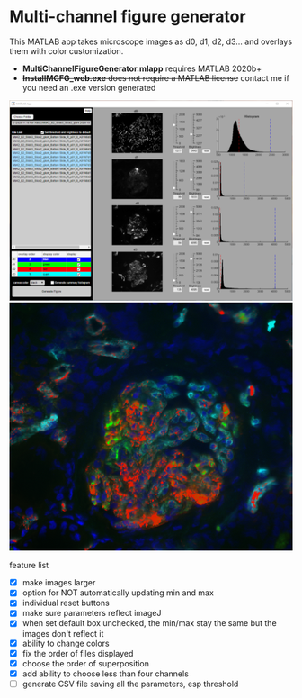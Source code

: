 # Multi-channel figure generator
This MATLAB app takes microscope images as d0, d1, d2, d3... and overlays them with color customization. 

* **MultiChannelFigureGenerator.mlapp** requires MATLAB 2020b+ 
* ~~**InstallMCFG_web.exe** does not require a MATLAB license~~ contact me if you need an .exe version generated

![](Screenshot/Screenshot1.png)
![](Screenshot/Screenshot2.png)

feature list
- [x] make images larger
- [x] option for NOT automatically updating min and max
- [x] individual reset buttons
- [x] make sure parameters reflect imageJ
- [x] when set default box unchecked, the min/max stay the same but the images don't reflect it
- [x] ability to change colors
- [x] fix the order of files displayed
- [x] choose the order of superposition
- [x] add ability to choose less than four channels
- [ ] generate CSV file saving all the parameters, esp threshold
